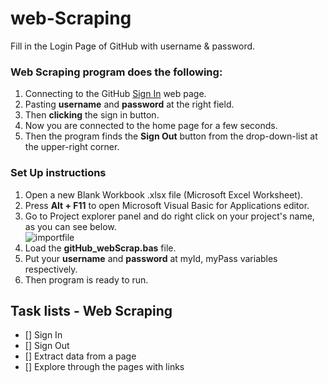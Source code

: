 # web-Scraping
Fill in the Login Page of GitHub with username & password.

### Web Scraping program does the following:

1. Connecting to the GitHub [Sign In](https://github.com/login) web page.
2. Pasting  **username** and **password** at the right field.
3. Then **clicking** the sign in button.
4. Now you are connected to the home page for a few seconds.
5. Then the program finds the **Sign Out** button from the drop-down-list at the upper-right corner.

### Set Up instructions

1. Open a new Blank Workbook .xlsx file (Microsoft Excel Worksheet).
2. Press **Alt + F11** to open Microsoft Visual Basic for Applications editor.
3. Go to Project explorer panel and do right click on your project's name, as you can see below.  
![importfile](https://user-images.githubusercontent.com/32977750/45417622-48081a00-b68b-11e8-80b9-3a63a57a57f2.png)  
4. Load the **gitHub_webScrap.bas** file.  
5. Put your **username** and **password** at myId, myPass variables respectively.  
6. Then program is ready to run. 


## Task lists - Web Scraping

- []  Sign In
- []  Sign Out
- []  Extract data from a page
- []  Explore through the pages with links
